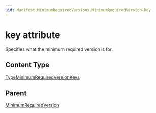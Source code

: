 ```yaml
---
uid: Manifest.MinimumRequiredVersions.MinimumRequiredVersion-key 
---
```


# key attribute

Specifies what the minimum required version is for.

## Content Type

[TypeMinimumRequiredVersionKeys](xref:Manifest-TypeMinimumRequiredVersionKeys)

## Parent

[MinimumRequiredVersion](xref:Manifest.MinimumRequiredVersions.MinimumRequiredVersion)
